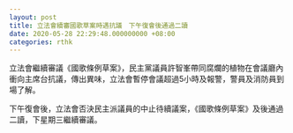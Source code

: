 ```yaml
---
layout: post
title: 立法會續審國歌草案時遇抗議　下午復會後通過二讀
date: 2020-05-28 22:29:48.000000000 +08:00
categories: rthk
---
```


立法會繼續審議《國歌條例草案》，民主黨議員許智峯帶同腐爛的植物在會議廳內衝向主席台抗議，傳出異味，立法會暫停會議超過5小時及報警，警員及消防員到場了解。

下午復會後，立法會否決民主派議員的中止待續議案，《國歌條例草案》及後通過二讀，下星期三繼續審議。
